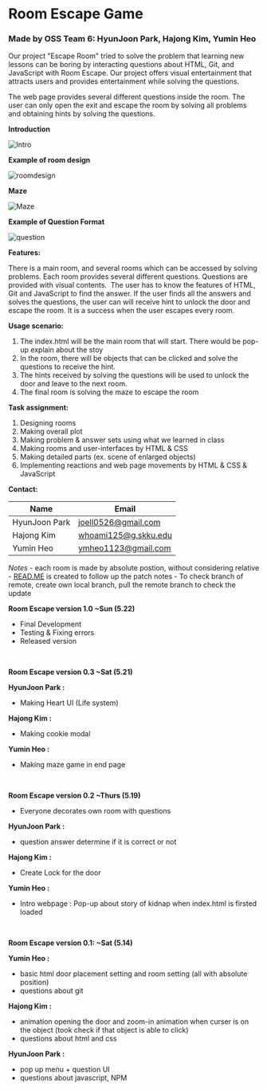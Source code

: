 Room Escape Game
================

### Made by OSS Team 6: HyunJoon Park, Hajong Kim, Yumin Heo

Our project "Escape Room" tried to solve the problem that learning new lessons can be boring by interacting questions about HTML, Git, and JavaScript with Room Escape. Our project offers visual entertainment that attracts users and provides entertainment while solving the questions.

The web page provides several different questions inside the room. The user can only open the exit and escape the room by solving all problems and obtaining hints by solving the questions.

**Introduction**

![Intro](https://lh3.googleusercontent.com/uTCCWrY9-xdXBgaf9fo2Y2WPP7oKvm1DzktuOKFw2i_RqAHdiYpwHNVBjoe6a8gUhH2nOVB6TfHE5GRUYtUw3lyt2x9sdD7xhEnT8hj234HIRO4R4sKPJwwhYXOXIz5W_f8BheBplayhySQLJ1VkgNh3pe7ddOiAlzHlRwhjghq-d2uKBfaBicjpVUwebECQ4HM15pNL6ZO3CHWWXc-Nv5a_ImAoGRq3Jg3gFiRUxPuRlkTRBDPDCbHlAebSEicsjMIMAQP8xDbNZaSqAoIOsP-rJ8iKu9lC-kmKEVVrYTV_qMNRm5VAfiDjrXArXtwtImSZI3OAQr59yhJ_zrxbrsUupj6CeldD6s4mk5950D8VHrTiR7YNg5KPn26p2O06UO2xpuOpwJSRLz4kb1FnVkUkcNDxuxOJpLyBMkwIKHBY7KFlkQvEdR_O9UfTFj4J8dxng7XzYcJ0enjZsyD9IWvIyLsyCRjI_0WoKlDTStuEHyr3dfo2MtXd2ZNygJP5dmQHNyTrjZLd-_SjntZTZJUBrVEoUQKPVGXGKUY6vnlbeVu4VlZv825cZ5ULfZECvsR_2reJ9ey3JXZckEs0dLNVUhrlIj4vWq97t1KRTkqK0QCnZI-ruJ7pcE5Ce0tficvzb-71nUe6y2n9aehi1c7s2YEvI8l16fWMpiUk3vclRA9MxUuKxwOaA-X3SFI23Q3xU4Zta17kxt3Ds930NVE1RmsdCPn43GKx31VxaQnekygjFvUNJgpote5ETU_C1hrT2lE4nxY3Y--fQPfFtfkiNcN1_rjayInNgOGQ31JhzzJQG5eMUV79RYrbCczpZRxA_7oOi_3s8l3csDvOL0p1dsg4NpVrz7DYTYQ=w702-h410-no?authuser=1)

**Example of room design**

![roomdesign](https://lh3.googleusercontent.com/qKHeiIXKlVQWk1m_zlRABGmvjaAfvV-Zei2OzCv3SuKGtpwDdSWuKrU9t0cbt0ZsO-mWTFTnXRGHRI3cKI8QT59RQ8gzrLUMS_IGPQo-tRE6GwijG26ODO6EGywizPTU8YyVvgGizDuqltbGXNlOXAAU2VD_k9WEor2dc4dn072xJT0Qx83bThr8nGILPXhpjGoxFkApT5Olq6Lpl8MeB7IrHhM4LIf2bXkLGcdD3JI8DNvMc3uNMw9nSusPTLHLmzYFN2YSzY3xM90R2Dm9uMzW9j_9CXBXwYLk-Dq0TvLMz1h62UTatnseuvdli-4gBHtE6wWvkr6i9tAHbtCh-ctet1q55cNx7TA_oaBB0q3UZwKM-j0jJBBBQ-2BVtcSDzOBXHqZmO43nXPbEmAi7C_A2xRjF7mwKXicR9Rl7YfeS5Rv0e6ECQTiDiFcJzyFdUbVjA8xludmoJ0bsqu6zYKNbZscubVhf8IkXekNQme0rFgORBw3BbUU9p-Xs-PFBny4Onp2kIiaEYB4UZb3BKT1EVoFQTcnqO31f0Ba4kLg01ROL5VhHjKm4E78Ikmi21FcV6mFdZvfSBxOsmrFAbusHLjytC0ptEVRHHCHuepsiw6iUgWsAgXl92pRso3wnBiiEKPY9paP_6ABpY14WHmA17hUwK4k8YjH1R7ShE7Sko6D0E3FXJ2w7NMTLt1JAyN57LkQMGtRo2-7ZxDNUmpE_kdI-h0LvWcFKl4zZ3OzXRyFjx7J8FOT5_l7FwENv-OgPdHivomPRSBvOdV0YzuCQsBuzQBgLZVhXG-4j5q9v-sXwfAan0a_I0rPjXbbFp-FCWQI7TFD3GyiNcvqzdYbu3Jycagjk4EbP3w=w702-h408-no?authuser=1)

**Maze**

![Maze](https://lh3.googleusercontent.com/O7ZseTcw7wPYKdUaFy5xffzD1tOoBzd5FLrKACPi23XiiUaB4FJ5X9uYUH-pFnbE9gGOPon11lhHgJHrH-LCLMP8vKgtlSgWdjw_NgvnWlH1jbUMUp414b_xbTZwlAPdZRFnTTKYYuLTa8WJ-lJIzIdc-6SJX2LcVxvIgbiupjC4wvpvZohoxSbtjGSOE46pvsjRZxdI4-36WKcSC8djHsKAmc9mSbGKeMsL1eHJDbQooM6hfKnaUPsc9cXPfN3zKp7I9mbbWvJXaIckCk8dMKZifgs2seEijiuETTKnlNnwkmDL0eTwL7nms9wiroIblHghy0UetZJvgdtNATsjbaxwNt6TbzcvClA9Uuao50JIb2kueeLKBfEOCvMJbnahUO_ZX-M8kahEH05beMcwuZbVnZhOyHBHRLaStSxZGhfbM0c2Wo_3-5Zyufu5xZKkrgtBlr-9NSHrEY-RKIyZyO-hYWQF0MwrJBAOiZFekyeax47eb0JwbZJTGLEhKr82s8x6Ow0p5SBCJOGq8kpwPIJ5wI-9rXgIU7h7Go7KI5_X6VQ-UmNzMLkMfDE37aFNlGKV9teilX5cWCv4RB3bV1OE4KNgpRMgck2sPx4UbvdRbl-gPRPl0SPF-zxyhPYO6lbnQuFPlZrq6pqbxTGPXwQZI59DWnOt9_4VA8YRFdVGA4I6NWBnzV6-36HrK5q5hs_ODlXVZ4a1tIS5gPLy6gNZpJFMILiTkI_-FAiOYs0BfroUgVm0kxPhIPAsgEtK2qPv7UD0Z4ncPSfOlqP4JDWiP52zdfUMPSVa8FKOFh04Ag3cpp9aqk1uZ1zOu5Mk-03vwP1H9rpruJHoYjYT7Y7TqYNVWQkS3VH9AQ4=w702-h410-no?authuser=1)

**Example of Question Format**

![question](https://lh3.googleusercontent.com/y7xtjSPAupiP2wNIVhkECPg2IkoEpQoFHJCIUfkMo1Eek_wphuH9p2Ma3tb-tZwP-q3q-2r2gzbtPec7pmBP0_tqfv-IwqttyBkYozuMJhhbTnF4yF320ooO6E3h6BBWi8TTyaFic3JN1YrkPc4acukWGI8djI39jJF2Ipb62Y2biZ0rsJJlu7t_fWKxDCb_djLSXbSQRPnVKMvy1hsRBo8QdkYsn5rw1nI0ZU-HdpatDKlmUxmqggwBd7W3MI9ToL3LaH7EfRHuEaZuHUYZII8KhlOkNuTBWL1XE0mRRtyatKXjUCRIOjk-gaPibKIUgGT2Xe_aZxMYWlJgaxjnrJFPWsbf6uOZROmSGOhwDXKYqoDo4-QrjHfzbdsGx648MCzmOdnDaCbGHVCPnMjt3RvDLkqaYahfq80txn6-Ry1Mkv2KYrvAC-8JUQMgwZ27hjWDAFUXiEX6xxDoQX3NpGCo46WoB9ilOne68vLD91AgQ1lYRJ3BdzFnBKfOxDEotCb2S5JhkEPONgNtCxWYNAtNGlxNK6LmIv13AVx7ynL5aE7R2vsn35lfQQHUs7bElSmToZZeLj8Fw037bZ6axYtGEoJO96qX1IGNMa6RByrj60F4tpcofmCCTAvYf-B4fEILg2JXHf3AWpBZR9_Rp_iUn-JTxxvLLqTvo7RmaAGZZ_-gjiBmkwH91Kk9UKGZ2yqOd458hizw-mPLSzKoIr2yJrCzRCKm-ymftvJm19hjOOfU8-3c0ifw60qcFVnja3ZIe6PxA5CAJ9oxekrVIe1875OUhqQN7Iva9f1k5pt15W5MqE1G7hUDikutuY_tQD4MqS_t1a9tdpMZJIrgwr-LCBV07u_cOqmAplI=w702-h411-no?authuser=1)

**Features:**

There is a main room, and several rooms which can be accessed by solving problems. Each room provides several different questions. Questions are provided with visual contents.  The user has to know the features of HTML, Git and JavaScript to find the answer. If the user finds all the answers and solves the questions, the user can will receive hint to unlock the door and escape the room. It is a success when the user escapes every room.

**Usage scenario:**

1.  The index.html will be the main room that will start. There would be pop-up explain about the stoy
2.  In the room, there will be objects that can be clicked and solve the questions to receive the hint.
3.  The hints received by solving the questions will be used to unlock the door and leave to the next room.
4.  The final room is solving the maze to escape the room

**Task assignment:**

1.  Designing rooms
2.  Making overall plot
3.  Making problem & answer sets using what we learned in class
4.  Making rooms and user-interfaces by HTML & CSS
5.  Making detailed parts (ex. scene of enlarged objects)
6.  Implementing reactions and web page movements by HTML & CSS & JavaScript

**Contact:**

| Name | Email |
| --- | --- |
| HyunJoon Park | joell0526@gmail.com |
| Hajong Kim | whoami125@g.skku.edu |
| Yumin Heo | ymheo1123@gmail.com |

*Notes* - each room is made by absolute postion, without considering relative - [READ.ME](http://READ.ME) is created to follow up the patch notes - To check branch of remote, create own local branch, pull the remote branch to check the update

**Room Escape version 1.0 ~Sun (5.22)**

-   Final Development
-   Testing & Fixing errors
-   Released version

</br>

**Room Escape version 0.3 ~Sat (5.21)**

**HyunJoon Park :**

-   Making Heart UI (Life system)

**Hajong Kim :**

-   Making cookie modal

**Yumin Heo :**

-   Making maze game in end page

</br>

**Room Escape version 0.2 ~Thurs (5.19)**

-   Everyone decorates own room with questions

**HyunJoon Park :**

-   question answer determine if it is correct or not

**Hajong Kim :**

-   Create Lock for the door

**Yumin Heo :** 
- Intro webpage : Pop-up about story of kidnap when index.html is firsted loaded

</br>

**Room Escape version 0.1: ~Sat (5.14)**

**Yumin Heo :**

-   basic html door placement setting and room setting (all with absolute position)
-   questions about git

**Hajong Kim :**

-   animation opening the door and zoom-in animation when curser is on the object (took check if that object is able to click)
-   questions about html and css

**HyunJoon Park :**

-   pop up menu + question UI
-   questions about javascript, NPM